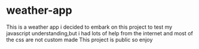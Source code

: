 # weather-app
This is a weather app i decided to embark on this project to test my javascript understanding,but i had lots of help from the internet and most of the css are not custom made 
This project is public so enjoy
